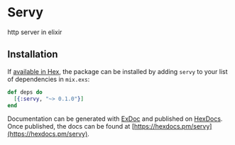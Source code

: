 # Servy

http server in elixir

## Installation

If [available in Hex](https://hex.pm/docs/publish), the package can be installed
by adding `servy` to your list of dependencies in `mix.exs`:

```elixir
def deps do
  [{:servy, "~> 0.1.0"}]
end
```

Documentation can be generated with [ExDoc](https://github.com/elixir-lang/ex_doc)
and published on [HexDocs](https://hexdocs.pm). Once published, the docs can
be found at [https://hexdocs.pm/servy](https://hexdocs.pm/servy).
